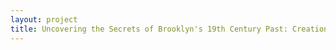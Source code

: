```yaml
--- 
layout: project 
title: Uncovering the Secrets of Brooklyn's 19th Century Past: Creation to Consolidation
---
```



